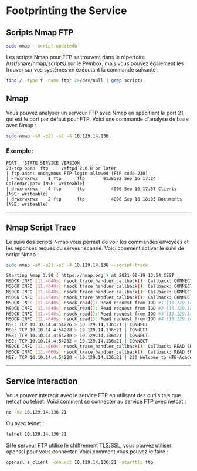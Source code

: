 # Footprinting the Service

## Scripts Nmap FTP

```bash
sudo nmap --script-updatedb
```

Les scripts Nmap pour FTP se trouvent dans le répertoire /usr/share/nmap/scripts/ sur le Pwnbox, mais vous pouvez également les trouver sur vos systèmes en exécutant la commande suivante :

```bash
find / -type f -name ftp* 2>/dev/null | grep scripts
```

## Nmap

Vous pouvez analyser un serveur FTP avec Nmap en spécifiant le port 21, qui est le port par défaut pour FTP. Voici une commande d'analyse de base avec Nmap :

```bash
sudo nmap -sV -p21 -sC -A 10.129.14.136
```

### Exemple:

```
PORT   STATE SERVICE VERSION
21/tcp open  ftp     vsftpd 2.0.8 or later
| ftp-anon: Anonymous FTP login allowed (FTP code 230)
| -rwxrwxrwx    1 ftp      ftp       8138592 Sep 16 17:24 Calendar.pptx [NSE: writeable]
| drwxrwxrwx    4 ftp      ftp          4096 Sep 16 17:57 Clients [NSE: writeable]
| drwxrwxrwx    2 ftp      ftp          4096 Sep 16 18:05 Documents [NSE: writeable]
```

---

## Nmap Script Trace

Le suivi des scripts Nmap vous permet de voir les commandes envoyées et les réponses reçues du serveur scanné. Voici comment activer le suivi de script Nmap :

```bash
sudo nmap -sV -p21 -sC -A 10.129.14.136 --script-trace

Starting Nmap 7.80 ( https://nmap.org ) at 2021-09-19 13:54 CEST                                                                                                                                                   
NSOCK INFO [11.4640s] nsock_trace_handler_callback(): Callback: CONNECT SUCCESS for EID 8 [10.129.14.136:21]                                   
NSOCK INFO [11.4640s] nsock_trace_handler_callback(): Callback: CONNECT SUCCESS for EID 16 [10.129.14.136:21]             
NSOCK INFO [11.4640s] nsock_trace_handler_callback(): Callback: CONNECT SUCCESS for EID 24 [10.129.14.136:21]
NSOCK INFO [11.4640s] nsock_trace_handler_callback(): Callback: CONNECT SUCCESS for EID 32 [10.129.14.136:21]
NSOCK INFO [11.4640s] nsock_read(): Read request from IOD #1 [10.129.14.136:21] (timeout: 7000ms) EID 42
NSOCK INFO [11.4640s] nsock_read(): Read request from IOD #2 [10.129.14.136:21] (timeout: 9000ms) EID 50
NSOCK INFO [11.4640s] nsock_read(): Read request from IOD #3 [10.129.14.136:21] (timeout: 7000ms) EID 58
NSOCK INFO [11.4640s] nsock_read(): Read request from IOD #4 [10.129.14.136:21] (timeout: 11000ms) EID 66
NSE: TCP 10.10.14.4:54226 > 10.129.14.136:21 | CONNECT
NSE: TCP 10.10.14.4:54228 > 10.129.14.136:21 | CONNECT
NSE: TCP 10.10.14.4:54230 > 10.129.14.136:21 | CONNECT
NSE: TCP 10.10.14.4:54232 > 10.129.14.136:21 | CONNECT
NSOCK INFO [11.4660s] nsock_trace_handler_callback(): Callback: READ SUCCESS for EID 50 [10.129.14.136:21] (41 bytes): 220 Welcome to HTB-Academy FTP service...
NSOCK INFO [11.4660s] nsock_trace_handler_callback(): Callback: READ SUCCESS for EID 58 [10.129.14.136:21] (41 bytes): 220 Welcome to HTB-Academy FTP service...
NSE: TCP 10.10.14.4:54228 < 10.129.14.136:21 | 220 Welcome to HTB-Academy FTP service.
```
---

## Service Interaction

Vous pouvez interagir avec le service FTP en utilisant des outils tels que netcat ou telnet. Voici comment se connecter au service FTP avec netcat :

```bash
nc -nv 10.129.14.136 21
```

Ou avec telnet :

```bash
telnet 10.129.14.136 21
```

Si le serveur FTP utilise le chiffrement TLS/SSL, vous pouvez utiliser openssl pour vous connecter. Voici comment vous pouvez le faire :

```bash
openssl s_client -connect 10.129.14.136:21 -starttls ftp
```